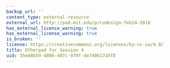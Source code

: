 ```yaml
---
backup_url: ''
content_type: external-resource
external_url: http://pad.mit.edu/p/codesign-feb24-2016
has_external_licence_warning: true
has_external_license_warning: true
is_broken: ''
license: https://creativecommons.org/licenses/by-nc-sa/4.0/
title: Etherpad for Session 4
uid: 35e48b59-4806-407c-970f-de740617a5f8
---
```


